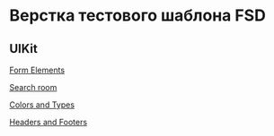 # Верстка тестового шаблона FSD


## UIKit
[Form Elements](https://hokmyn.github.io/fsd_second_step/form-elements.html)

[Search room](https://hokmyn.github.io/fsd_second_step/search-room.html)

[Colors and Types](https://hokmyn.github.io/fsd_second_step/colors&types.html)

[Headers and Footers](https://hokmyn.github.io/fsd_second_step/headers&footers.html)
